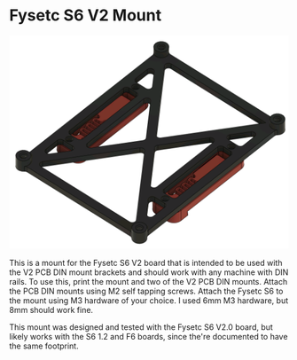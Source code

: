 # Fysetc S6 V2 Mount

![Render of board mount and PCB Din mounts](./render.png)

This is a mount for the Fysetc S6 V2 board that is intended to be used with the V2 PCB DIN mount brackets and should work with any machine with DIN rails.  To use this, print the mount and two of the V2 PCB DIN mounts.  Attach the PCB DIN mounts using M2 self tapping screws.  Attach the Fysetc S6 to the mount using M3 hardware of your choice.  I used 6mm M3 hardware, but 8mm should work fine.  

This mount was designed and tested with the Fysetc S6 V2.0 board, but likely works with the S6 1.2 and F6 boards, since the're documented to have the same footprint.
